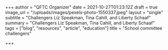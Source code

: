 +++
author = "QFTC Organizer"
date = 2021-10-27T01:23:12Z
draft = true
image_url = "/uploads/images/pexels-photo-1550337.jpeg"
layout = "single"
subtitle = "Challengers Liz Speakman, Tina Cahill, and Liberty Schaaf"
summary = "Challengers Liz Speakman, Tina Cahill, and Liberty Schaaf"
tags = ["blog", "resources", "article", "education"]
title = "School committee challengers"

+++
